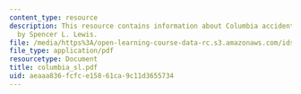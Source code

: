 ```yaml
---
content_type: resource
description: This resource contains information about Columbia accident investigation
  by Spencer L. Lewis.
file: /media/https%3A/open-learning-course-data-rc.s3.amazonaws.com/ids-900-integrating-doctoral-seminar-on-emerging-technologies-fall-2005/aeaaa836fcfce15861ca9c11d3655734_columbia_sl.pdf
file_type: application/pdf
resourcetype: Document
title: columbia_sl.pdf
uid: aeaaa836-fcfc-e158-61ca-9c11d3655734
---
```

